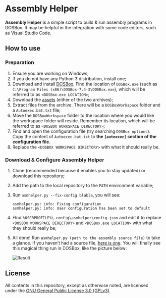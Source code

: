 # Assembly Helper

**Assembly Helper** is a simple script to build & run assembly programs in DOSBox. It may be helpful in the integration with some code editors, such as Visual Studio Code.

## How to use

### Preparation

1. Ensure you are working on Windows;
2. If you do not have any Python 3 distribution, install one;
3. Download and install [DOSBox](https://www.dosbox.com/). Find the location of `DOSBox.exe` (such as `C:\Program Files (x86)\DOSBox-7.4-3\DOSBox.exe`), which will be referred to as `<DOSBox.exe LOCATION>`;
4. Download the [assets](https://github.com/YangHanlin/asmhelper/releases/tag/v0.0) (either of the two archives);
5. Extract files from the archive. There will be a `DOSBoxWorkspace` folder and a `Autoexec.bat.txt` file;
6. Move the `DOSBoxWorkspace` folder to the location where you would like the workspace folder will reside. Remember its location, which will be referred to as `<DOSBOX WORKSPACE DIRECTORY>`;
7. Find and open the configuration file (try searching `DOSBox options`). Copy the content of `Autoexec.bat.txt` to **the `[autoexec]` section of the configuration file**.
8. Replace the `<DOSBOX WORKSPACE DIRECTORY>` with what it should really be.

### Download & Configure Assembly Helper

1. Clone (recommended because it enables you to stay updated) or download this repository;

2. Add the path to the local repository to the `PATH` environment variable;

3. Run `asmhelper.py --fix-config blabla`, you will see:

   ```
   asmhelper.py: info: Fixing configuration
   asmhelper.py: info: User configuration has been set to default
   ```

4. FInd `%USERPROFILE%\.config\asmhelper\config.json` and edit it to replace `<DOSBOX WORKSPACE DIRECTORY>` and `<DOSBox.exe LOCATION>` with what they should really be;

5. All done! Run `asmhelper.py (path to the assembly source file)` to take a glance. If you haven’t had a source file, [here is one](https://github.com/YangHanlin/asmhelper/releases/download/v0.0/misaka.asm). You will finally see this magical thing run in DOSBox, like the picture below:

   ![Result](https://i.loli.net/2020/04/11/hNuFVtmI1ZSvxXf.png)

## License

All contents in this repository, except as otherwise noted, are licensed under the [GNU General Public License 3.0 (GPLv3)](LICENSE).

